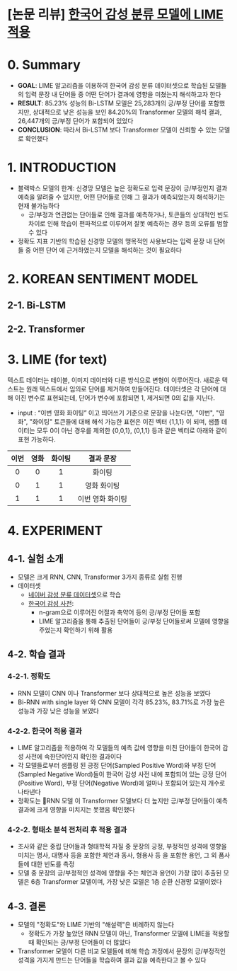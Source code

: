 # [논문 리뷰] [한국어 감성 분류 모델에 LIME 적용](https://doi.org/10.6109/jkiice.2021.25.12.1784) 

# 0. Summary
- **GOAL**: LIME 알고리즘을 이용하여 한국어 감성 분류 데이터셋으로 학습된 모델들의 입력 문장 내 단어들 중 어떤 단어가 결과에 영향을 미쳤는지 해석하고자 한다
- **RESULT**: 85.23% 성능의 Bi-LSTM 모델은 25,283개의 긍/부정 단어를 포함했지만, 상대적으로 낮은 성능을 보인 84.20%의 Transformer 모델의 해석 결과, 26,447개의 긍/부정 단어가 포함되어 있었다
- **CONCLUSION**: 따라서 Bi-LSTM 보다 Transformer 모델이 신뢰할 수 있는 모델로 확인했다
 
# 1. INTRODUCTION
- 블랙박스 모델의 한계: 신경망 모델은 높은 정확도로 입력 문장이 긍/부정인지 결과 예측을 알려줄 수 있지만, 어떤 단어들로 인해 그 결과가 예측되었는지 해석하기는 현재 불가능하다
  - 긍/부정과 연관없는 단어들로 인해 결과를 예측하거나, 토큰들의 상대적인 빈도 차이로 인해 학습이 편파적으로 이루어져 잘못 예측하는 경우 등의 오류를 범할 수 있다
- 정확도 지표 기반의 학습된 신경망 모델의 맹목적인 사용보다는 입력 문장 내 단어들 중 어떤 단어 에 근거하였는지 모델을 해석하는 것이 필요하다

# 2. KOREAN SENTIMENT MODEL
## 2-1. Bi-LSTM
## 2-2. Transformer

# 3. LIME (for text)

텍스트 데이터는 테이블, 이미지 데이터와 다른 방식으로 변형이 이루어진다.
새로운 텍스트는 원래 텍스트에서 임의로 단어를 제거하여 만들어진다. 데이터셋은 각 단어에 대해 이진 변수로 표현되는데, 단어가 변수에 포함되면 1, 제거되면 0의 값을 지닌다.

- input : “이번 영화 화이팅” 이고 띄어쓰기 기준으로 문장을 나눈다면, "이번", "영화", "화이팅" 토큰들에 대해 해석 가능한 표현은 이진 벡터 {1,1,1} 이 되며, 샘플 데이터는 모두 0이 아닌 경우를 제외한 {0,0,1}, (0,1,1} 등과 같은 벡터로 아래와 같이 표현 가능하다.

|이번|영화|화이팅|결과 문장|
|:----:|:---:|:---:|:---:|
|0|0|1|화이팅|
|0|1|1|영화 화이팅|
|1|1|1|이번 영화 화이팅|

# 4. EXPERIMENT
## 4-1. 실험 소개
- 모델은 크게 RNN, CNN, Transformer 3가지 종류로 실험 진행
- 데이터셋
	- [네이버 감성 분류 데이터셋](https://github.com/e9t/nsmc)으로 학습
	- [한국어 감성 사전](https://github.com/park1200656/KnuSentiLex): 
		- n-gram으로 이루어진 어절과 축약어 등의 긍/부정 단어들 포함
		- LIME 알고리즘을 통해 추출된 단어들이 긍/부정 단어들로써 모델에 영향을 주었는지 확인하기 위해 활용

## 4-2. 학습 결과

### 4-2-1. 정확도
- RNN 모델이 CNN 이나 Transformer 보다 상대적으로 높은 성능을 보였다
- Bi-RNN with single layer 와 CNN 모델이 각각 85.23%, 83.71%로 가장 높은 성능과 가장 낮은 성능을 보였다

### 4-2-2. 한국어 적용 결과
- LIME 알고리즘을 적용하여 각 모델들의 예측 값에 영향을 미친 단어들이 한국어 감성 사전에 속한단어인지 확인한 결과이다
- 각 모델들로부터 샘플링 된 긍정 단어(Sampled Positive Word)와 부정 단어(Sampled Negative Word)들이 한국어 감성 사전 내에 포함되어 있는 긍정 단어(Positive Word), 부정 단어(Negative Word)에 얼마나 포함되어 있는지 개수로 나타낸다
- 정확도는 RNN 모델 이 Transformer 모델보다 더 높지만 긍/부정 단어들이 예측 결과에 크게 영향을 미치지는 못했음 확인했다

### 4-2-2. 형태소 분석 전처리 후 적용 결과
- 조사와 같은 중립 단어들과 형태학적 자질 중 문장의 긍정, 부정적인 성격에 영향을 미치는 명사, 대명사 등을 포함한 체언과 동사, 형용사 등 을 포함한 용언, 그 외 품사들에 대한 빈도를 측정
- 모델 중 문장의 긍/부정적인 성격에 영향을 주는 체언과 용언이 가장 많이 추출된 모델은 6층 Transformer 모델이며, 가장 낮은 모델은 1층 순환 신경망 모델이었다


## 4-3. 결론

- 모델의 "정확도"와 LIME 기반의 "해설력"은 비례하지 않는다
	- 정확도가 가장 높았던 RNN 모델이 아닌, Transformer 모델에 LIME을 적용할 때 확인되는 긍/부정 단어들이 더 많았다
- Transformer 모델이 다른 비교 모델들에 비해 학습 과정에서 문장의 긍/부정적인 성격을 가지게 만드는 단어들을 학습하여 결과 값을 예측한다고 볼 수 있다

